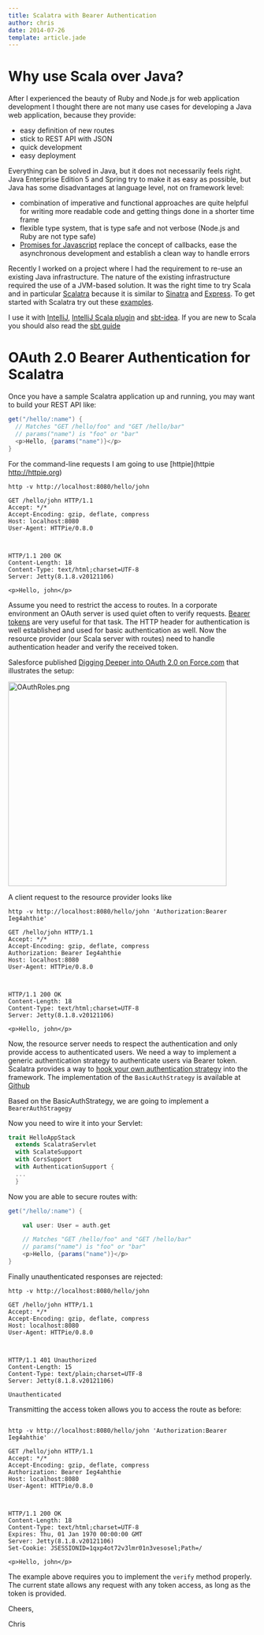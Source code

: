 ```yaml
---
title: Scalatra with Bearer Authentication
author: chris
date: 2014-07-26
template: article.jade
---
```


# Why use Scala over Java?

After I experienced the beauty of Ruby and Node.js for web application development I thought there are not many use cases for developing a Java web application, because they provide:

- easy definition of new routes
- stick to REST API with JSON
- quick development
- easy deployment

Everything can be solved in Java, but it does not necessarily feels right. Java Enterprise Edition 5 and Spring try to make it as easy as possible, but Java has some disadvantages at language level, not on framework level:

- combination of imperative and functional approaches are quite helpful for writing more readable code and getting things done in a shorter time frame
- flexible type system, that is type safe and not verbose (Node.js and Ruby are not type safe)
- [Promises for Javascript](http://www.html5rocks.com/en/tutorials/es6/promises/) replace the concept of callbacks, ease the asynchronous development and establish a clean way to handle errors

Recently I worked on a project where I had the requirement to re-use an existing Java infrastructure. The nature of the existing infrastructure required the use of a JVM-based solution. It was the right time to try Scala and in particular [Scalatra](http://www.scalatra.org) because it is similar to [Sinatra](http://www.sinatrarb.com/) and [Express](http://expressjs.com/). To get started with Scalatra try out these [examples](https://github.com/scalatra/scalatra-website-examples).

I use it with [IntelliJ](http://www.jetbrains.com/idea/), [IntelliJ Scala plugin](http://blog.jetbrains.com/scala/2013/11/18/built-in-sbt-support-in-intellij-idea-13/) and [sbt-idea](https://github.com/mpeltonen/sbt-idea). If you are new to Scala you should also read the [sbt guide](http://www.scala-sbt.org/0.13/tutorial/index.html)

# OAuth 2.0 Bearer Authentication for Scalatra

Once you have a sample Scalatra application up and running, you may want to build your REST API like:

```scala
get("/hello/:name") {
  // Matches "GET /hello/foo" and "GET /hello/bar"
  // params("name") is "foo" or "bar"
  <p>Hello, {params("name")}</p>
}
```

For the command-line requests I am going to use [httpie](httpie http://httpie.org)

```code
http -v http://localhost:8080/hello/john

GET /hello/john HTTP/1.1
Accept: */*
Accept-Encoding: gzip, deflate, compress
Host: localhost:8080
User-Agent: HTTPie/0.8.0



HTTP/1.1 200 OK
Content-Length: 18
Content-Type: text/html;charset=UTF-8
Server: Jetty(8.1.8.v20121106)

<p>Hello, john</p>
```

Assume you need to restrict the access to routes. In a corporate environment an OAuth server is used quiet often to verify requests. [Bearer tokens](http://tools.ietf.org/html/rfc6750) are very useful for that task. The HTTP header for authentication is well established and used for basic authentication as well. Now the resource provider (our Scala server with routes) need to handle authentication header and verify the received token. 

Salesforce published [Digging Deeper into OAuth 2.0 on Force.com](https://developer.salesforce.com/page/Digging_Deeper_into_OAuth_2.0_on_Force.com) that illustrates the setup:

<img alt="OAuthRoles.png" src="https://s3.amazonaws.com/dfc-wiki/en/images/6/6f/OAuthRoles.png" width="443" height="414">

A client request to the resource provider looks like

```code
http -v http://localhost:8080/hello/john 'Authorization:Bearer Ieg4ahthie'

GET /hello/john HTTP/1.1
Accept: */*
Accept-Encoding: gzip, deflate, compress
Authorization: Bearer Ieg4ahthie
Host: localhost:8080
User-Agent: HTTPie/0.8.0



HTTP/1.1 200 OK
Content-Length: 18
Content-Type: text/html;charset=UTF-8
Server: Jetty(8.1.8.v20121106)

<p>Hello, john</p>

```

Now, the resource server needs to respect the authentication and only provide access to authenticated users. We need a way to implement a generic authentication strategy to authenticate users via Bearer token. Scalatra provides a way to [hook your own authentication strategy](http://www.scalatra.org/2.3/guides/http/authentication.html) into the framework. The implementation of the `BasicAuthStrategy` is available at [Github](https://github.com/scalatra/scalatra/blob/2.3.x/auth/src/main/scala/org/scalatra/auth/strategy/BasicAuthStrategy.scala)

Based on the BasicAuthStrategy, we are going to implement a `BearerAuthStragegy`


<style type="text/css">
.gist {
  font-size: 12px;
}
</style>
<script src="https://gist.github.com/chris-rock/9cc43202ecbd57ad1f4b.js"></script>

Now you need to wire it into your Servlet:

```scala 
trait HelloAppStack
  extends ScalatraServlet
  with ScalateSupport
  with CorsSupport
  with AuthenticationSupport {
  ...
  }
```

Now you are able to secure routes with:

```scala
get("/hello/:name") {

    val user: User = auth.get

    // Matches "GET /hello/foo" and "GET /hello/bar"
    // params("name") is "foo" or "bar"
    <p>Hello, {params("name")}</p>
}

```

Finally unauthenticated responses are rejected:

```code 
http -v http://localhost:8080/hello/john

GET /hello/john HTTP/1.1
Accept: */*
Accept-Encoding: gzip, deflate, compress
Host: localhost:8080
User-Agent: HTTPie/0.8.0



HTTP/1.1 401 Unauthorized
Content-Length: 15
Content-Type: text/plain;charset=UTF-8
Server: Jetty(8.1.8.v20121106)

Unauthenticated
```

Transmitting the access token allows you to access the route as before:

```code

http -v http://localhost:8080/hello/john 'Authorization:Bearer Ieg4ahthie'

GET /hello/john HTTP/1.1
Accept: */*
Accept-Encoding: gzip, deflate, compress
Authorization: Bearer Ieg4ahthie
Host: localhost:8080
User-Agent: HTTPie/0.8.0



HTTP/1.1 200 OK
Content-Length: 18
Content-Type: text/html;charset=UTF-8
Expires: Thu, 01 Jan 1970 00:00:00 GMT
Server: Jetty(8.1.8.v20121106)
Set-Cookie: JSESSIONID=1qxp4ot72v3lmr01n3vesosel;Path=/

<p>Hello, john</p>

```

The example above requires you to implement the `verify` method properly. The current state allows any request with any token access, as long as the token is provided. 

Cheers,

Chris